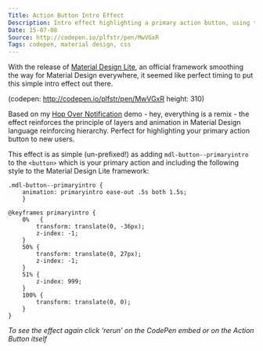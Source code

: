```yaml
---
Title: Action Button Intro Effect
Description: Intro effect highlighting a primary action button, using the Material Design Light framework.
Date: 15-07-08
Source: http://codepen.io/plfstr/pen/MwVGxR
Tags: codepen, material design, css
---
```

With the release of [Material Design Lite](http://www.getmdl.io), an official framework smoothing the way for Material Design everywhere, it seemed like  perfect timing to put this simple intro effect out there. 

(codepen: http://codepen.io/plfstr/pen/MwVGxR height: 310)

Based on my [Hop Over Notification](/blog/hop-over-navigation/) demo - hey, everything is a remix - the effect reinforces the principle of layers and animation in Material Design language reinforcing hierarchy. Perfect for highlighting your primary action button to new users.

This effect is as simple (un-prefixed!) as adding `mdl-button--primaryintro` to the `<button>` which is your primary action and including the following style to the Material Design Lite framework:

```language-css
.mdl-button--primaryintro {
	animation: primaryintro ease-out .5s both 1.5s;
	}

@keyframes primaryintro {
	0%   {
		transform: translate(0, -36px);
	  	z-index: -1;
	}
	50% {
	  	transform: translate(0, 27px);
	  	z-index: -1;
	}
	51% {
	  	z-index: 999;
	}
	100% {
	  	transform: translate(0, 0);
  	}
}
```

*To see the effect again click ‘rerun’ on the CodePen embed or on the Action Button itself*
